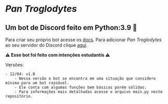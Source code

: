 # *Pan Troglodytes*

## Um bot de Discord feito em Python:3.9 🐍

Para criar seu próprio bot acesse os [docs](https://discord.com/developers/docs/intro).
Para adicionar *Pan Troglodytes* ao seu servidor do Discord clique [aqui](https://discord.com/oauth2/authorize?client_id=1086364822213509241&permissions=1634235574336&scope=bot).

**⚠ Esse bot foi feito com intenções estudantis ⚠**

Versões:

    - 12/04: v1.0
        - Nessa versão o bot se encontra em uma situação que considero mínima para um bot razoável.
        - Ele conta com algumas funções bem básicas porém sólidas.
        - Para informações mais detalhadas acesse o arquivo main.py neste repositório.
